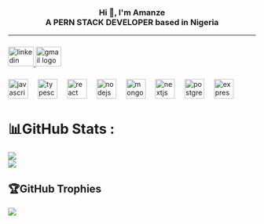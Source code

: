 
###
<h3 align="center">Hi 👋, I'm Amanze<br>A PERN STACK DEVELOPER based in Nigeria</h3>
<hr>

###

<div align="left">
  <a href="https://www.linkedin.com/in/bruno-amanze-a09b6a320/" target="_blank">
    <img src="https://raw.githubusercontent.com/maurodesouza/profile-readme-generator/master/src/assets/icons/social/linkedin/default.svg" width="52" height="40" alt="linkedin logo"  />
  </a>
  <a href="bamanze.2301387@stu.cu.edu.ng" target="_blank">
    <img src="https://raw.githubusercontent.com/maurodesouza/profile-readme-generator/master/src/assets/icons/social/gmail/default.svg" width="52" height="40" alt="gmail logo"  />
  </a>
</div>

###

<div align="left">
  <img src="https://cdn.jsdelivr.net/gh/devicons/devicon/icons/javascript/javascript-plain.svg" height="40" alt="javascript logo"  />
  <img width="12" />
  <img src="https://cdn.jsdelivr.net/gh/devicons/devicon/icons/typescript/typescript-plain.svg" height="40" alt="typescript logo"  />
  <img width="12" />
  <img src="https://cdn.jsdelivr.net/gh/devicons/devicon/icons/react/react-original.svg" height="40" alt="react logo"  />
  <img width="12" />
  <img src="https://cdn.jsdelivr.net/gh/devicons/devicon/icons/nodejs/nodejs-original.svg" height="40" alt="nodejs logo"  />
  <img width="12" />
  <img src="https://cdn.jsdelivr.net/gh/devicons/devicon/icons/mongodb/mongodb-original.svg" height="40" alt="mongodb logo"  />
  <img width="12" />
  <img src="https://cdn.jsdelivr.net/gh/devicons/devicon/icons/nextjs/nextjs-original.svg" height="40" alt="nextjs logo"  />
  <img width="12" />
  <img src="https://cdn.jsdelivr.net/gh/devicons/devicon/icons/postgresql/postgresql-original.svg" height="40" alt="postgresql logo"  />
  <img width="12" />
  <img src="https://cdn.jsdelivr.net/gh/devicons/devicon/icons/express/express-original.svg" height="40" alt="express logo"  />
</div>


###

# 📊GitHub Stats :
![](https://github-readme-streak-stats.herokuapp.com/?user=amanzecodes&theme=dark&hide_border=true)<br/>
![](https://github-readme-stats.vercel.app/api/top-langs/?username=amanzecodes&theme=dark&hide_border=true&include_all_commits=false&count_private=true&layout=compact)


## 🏆GitHub Trophies
![](https://github-trophies.vercel.app/?username=Incognitol07&theme=onedark&no-frame=true&no-bg=true&margin-w=4)

